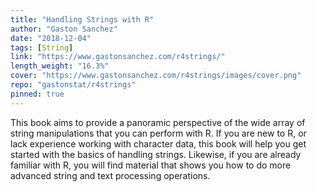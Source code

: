 ```yaml
---
title: "Handling Strings with R"
author: "Gaston Sanchez"
date: "2018-12-04"
tags: [String]
link: "https://www.gastonsanchez.com/r4strings/"
length_weight: "16.3%"
cover: "https://www.gastonsanchez.com/r4strings/images/cover.png"
repo: "gastonstat/r4strings"
pinned: true
---
```


This book aims to provide a panoramic perspective of the wide array of string manipulations that you can perform with R. If you are new to R, or lack experience working with character data, this book will help you get started with the basics of handling strings. Likewise, if you are already familiar with R, you will find material that shows you how to do more advanced string and text processing operations.
